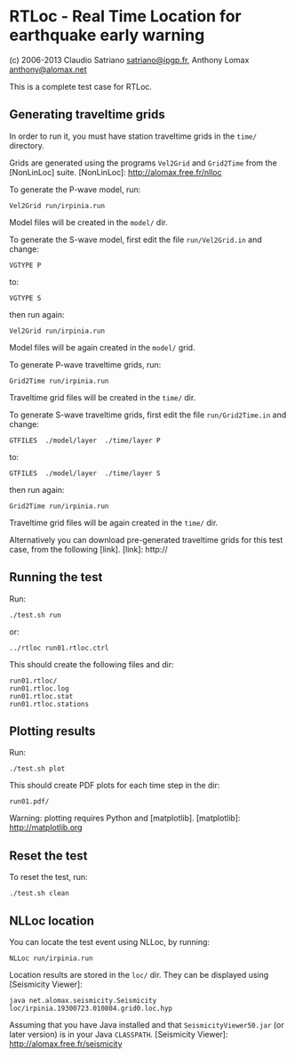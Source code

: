 # RTLoc - Real Time Location for earthquake early warning
(c) 2006-2013 Claudio Satriano <satriano@ipgp.fr>,
Anthony Lomax <anthony@alomax.net>


This is a complete test case for RTLoc.


## Generating traveltime grids

In order to run it, you must have station traveltime grids
in the `time/` directory.

Grids are generated using the programs `Vel2Grid` and
`Grid2Time` from the [NonLinLoc] suite.
[NonLinLoc]: http://alomax.free.fr/nlloc

To generate the P-wave model, run:

    Vel2Grid run/irpinia.run

Model files will be created in the `model/` dir.

To generate the S-wave model, first edit the file `run/Vel2Grid.in`
and change:

    VGTYPE P

to:

    VGTYPE S

then run again:

    Vel2Grid run/irpinia.run

Model files will be again created in the `model/` grid.


To generate P-wave traveltime grids, run:

    Grid2Time run/irpinia.run

Traveltime grid files will be created in the `time/` dir.

To generate S-wave traveltime grids, first edit the file `run/Grid2Time.in`
and change:

    GTFILES  ./model/layer  ./time/layer P

to:

    GTFILES  ./model/layer  ./time/layer S

then run again:

    Grid2Time run/irpinia.run

Traveltime grid files will be again created in the `time/` dir.


Alternatively you can download pre-generated traveltime grids for this
test case, from the following [link].
[link]: http://


## Running the test

Run:

    ./test.sh run

or:

    ../rtloc run01.rtloc.ctrl

This should create the following files and dir:

    run01.rtloc/
    run01.rtloc.log
    run01.rtloc.stat
    run01.rtloc.stations


## Plotting results

Run:

    ./test.sh plot

This should create PDF plots for each time step in the dir:

    run01.pdf/

Warning: plotting requires Python and [matplotlib].
[matplotlib]: http://matplotlib.org


## Reset the test

To reset the test, run:

    ./test.sh clean


## NLLoc location

You can locate the test event using NLLoc, by running:

    NLLoc run/irpinia.run

Location results are stored in the `loc/` dir.
They can be displayed using [Seismicity Viewer]:

    java net.alomax.seismicity.Seismicity loc/irpinia.19300723.010804.grid0.loc.hyp

Assuming that you have Java installed and that `SeismicityViewer50.jar`
(or later version) is in your Java `CLASSPATH`.
[Seismicity Viewer]: http://alomax.free.fr/seismicity
